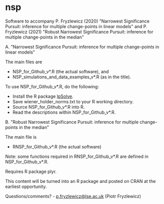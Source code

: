 # nsp
Software to accompany P. Fryzlewicz (2020) "Narrowest Significance Pursuit: inference for multiple change-points in linear models" and P. Fryzlewicz (2021) "Robust Narrowest Significance Pursuit: inference for multiple change-points in the median"

A. "Narrowest Significance Pursuit: inference for multiple change-points in linear models"

The main files are
- NSP_for_Github_v*.R (the actual software), and
- NSP_simulations_and_data_examples_v*.R (as in the title).

To use NSP_for_Github_v*.R, do the following:

- Install the R package [lpSolve](https://CRAN.R-project.org/package=lpSolve).
- Save wiener_holder_norms.txt to your R working directory.
- Source NSP_for_Github_v*.R into R.
- Read the descriptions within NSP_for_Github_v*.R.

B. "Robust Narrowest Significance Pursuit: inference for multiple change-points in the median"

The main file is
- RNSP_for_Github_v*.R (the actual software)

Note: some functions required in RNSP_for_Github_v*.R are defined in NSP_for_Github_v*.R.

Requires R package plyr.


This content will be turned into an R package and posted on CRAN at the earliest opportunity.

Questions/comments? - p.fryzlewicz@lse.ac.uk (Piotr Fryzlewicz)
